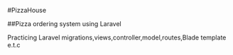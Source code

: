 #PizzaHouse

##Pizza ordering system using Laravel

Practicing Laravel migrations,views,controller,model,routes,Blade template e.t.c
